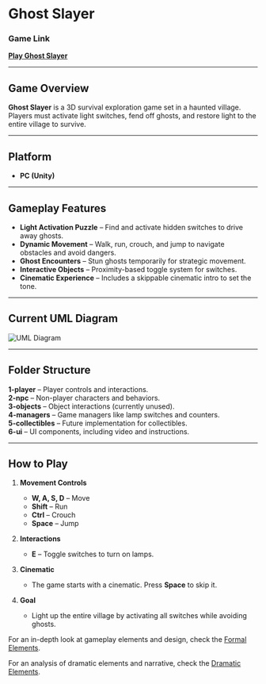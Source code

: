 # **Ghost Slayer**  

### **Game Link**  
[**Play Ghost Slayer**](https://gman17.itch.io/ghost-slayer)

---

## **Game Overview**  
**Ghost Slayer** is a 3D survival exploration game set in a haunted village. Players must activate light switches, fend off ghosts, and restore light to the entire village to survive.

---

## **Platform**  
- **PC (Unity)**  

---

## **Gameplay Features**  
- **Light Activation Puzzle** – Find and activate hidden switches to drive away ghosts.  
- **Dynamic Movement** – Walk, run, crouch, and jump to navigate obstacles and avoid dangers.  
- **Ghost Encounters** – Stun ghosts temporarily for strategic movement.  
- **Interactive Objects** – Proximity-based toggle system for switches.  
- **Cinematic Experience** – Includes a skippable cinematic intro to set the tone.  

---

## **Current UML Diagram**

![UML Diagram](Images/ghost_slayer_uml.png)  

---

## **Folder Structure**  

**1-player** – Player controls and interactions.  
**2-npc** – Non-player characters and behaviors.  
**3-objects** – Object interactions (currently unused).  
**4-managers** – Game managers like lamp switches and counters.  
**5-collectibles** – Future implementation for collectibles.  
**6-ui** – UI components, including video and instructions.

---

## **How to Play**  
1. **Movement Controls**  
   - **W, A, S, D** – Move  
   - **Shift** – Run  
   - **Ctrl** – Crouch  
   - **Space** – Jump  

2. **Interactions**  
   - **E** – Toggle switches to turn on lamps.  

3. **Cinematic**  
   - The game starts with a cinematic. Press **Space** to skip it.

4. **Goal**  
   - Light up the entire village by activating all switches while avoiding ghosts.


For an in-depth look at gameplay elements and design, check the [Formal Elements](Formal-elements.md).

For an analysis of dramatic elements and narrative, check the [Dramatic Elements](Dramatic-elements.md).